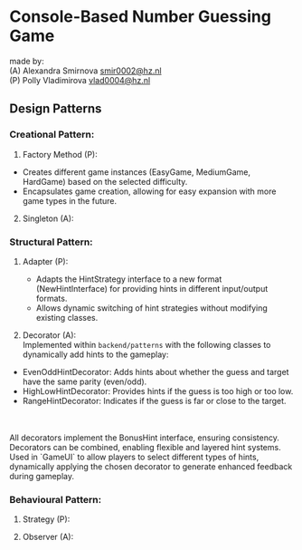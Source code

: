 # Console-Based Number Guessing Game

made by:
<br>
(A) Alexandra Smirnova smir0002@hz.nl
<br>
(P) Polly Vladimirova vlad0004@hz.nl

## Design Patterns

### Creational Pattern:
1. Factory Method (P):
  - Creates different game instances (EasyGame, MediumGame, HardGame) based on the selected difficulty.
  - Encapsulates game creation, allowing for easy expansion with more game types in the future.

2. Singleton (A):

### Structural Pattern:
1. Adapter (P):
   - Adapts the HintStrategy interface to a new format (NewHintInterface) for providing hints in different input/output formats.
   - Allows dynamic switching of hint strategies without modifying existing classes.

2. Decorator (A):
<br> Implemented within `backend/patterns` with the following classes to dynamically add hints to the gameplay:
- EvenOddHintDecorator: Adds hints about whether the guess and target have the same parity (even/odd).
- HighLowHintDecorator: Provides hints if the guess is too high or too low.
- RangeHintDecorator: Indicates if the guess is far or close to the target.
<br>
<br> All decorators implement the BonusHint interface, ensuring consistency.
<br> Decorators can be combined, enabling flexible and layered hint systems.
<br> Used in `GameUI` to allow players to select different types of hints, dynamically applying the chosen decorator to generate enhanced feedback during gameplay.

### Behavioural Pattern:
1. Strategy (P):

2. Observer (A):
